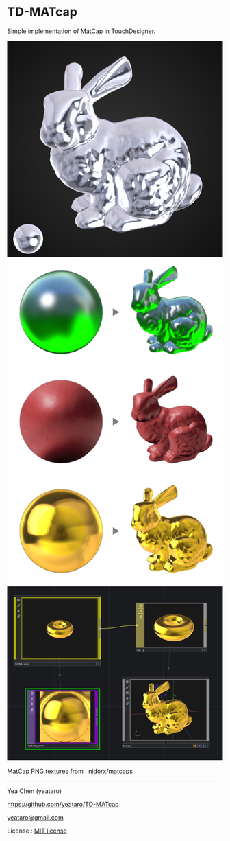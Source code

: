 # TD-MATcap

Simple implementation of [MatCap](https://github.com/nidorx/matcaps#what-is-matcap) in TouchDesigner.

![](img/opview1.png)
![](img/t1.png)
![](img/t2.png)
![](img/t3.png)
![](img/scp.png)

MatCap PNG textures from : [nidorx/matcaps](https://github.com/nidorx/matcaps)

---
Yea Chen (yeataro)

https://github.com/yeataro/TD-MATcap

yeataro@gmail.com

License : [MIT license](LICENCE)